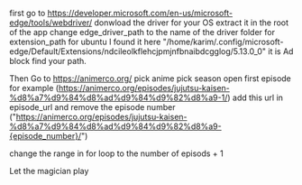 first go to https://developer.microsoft.com/en-us/microsoft-edge/tools/webdriver/
donwload the driver for your OS
extract it in the root of the app
change edge_driver_path to the name of the driver folder
for extension_path
for ubuntu I found it here "/home/karim/.config/microsoft-edge/Default/Extensions/ndcileolkflehcjpmjnfbnaibdcgglog/5.13.0_0"
it is Ad block find your path.

Then
Go to https://animerco.org/
pick anime
pick season
open first episode
for example (https://animerco.org/episodes/jujutsu-kaisen-%d8%a7%d9%84%d8%ad%d9%84%d9%82%d8%a9-1/)
add this url in episode_url and remove the episode number
("https://animerco.org/episodes/jujutsu-kaisen-%d8%a7%d9%84%d8%ad%d9%84%d9%82%d8%a9-{episode_number}/")

change the range in for loop to the number of episods + 1

Let the magician play

